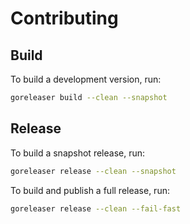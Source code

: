 # Contributing

## Build

To build a development version, run:

```sh
goreleaser build --clean --snapshot
```

## Release

To build a snapshot release, run:

```sh
goreleaser release --clean --snapshot
```

To build and publish a full release, run:

```sh
goreleaser release --clean --fail-fast
```
